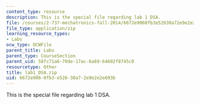 ```yaml
---
content_type: resource
description: This is the special file regarding lab 1 DSA.
file: /courses/2-737-mechatronics-fall-2014/6672e9060fb3e52630a72e9e2e2e693b_lab1_DSA.zip
file_type: application/zip
learning_resource_types:
- Labs
ocw_type: OCWFile
parent_title: Labs
parent_type: CourseSection
parent_uid: 58fc71a6-70de-17ac-6a69-64602f8745c0
resourcetype: Other
title: lab1_DSA.zip
uid: 6672e906-0fb3-e526-30a7-2e9e2e2e693b
---
```

This is the special file regarding lab 1 DSA.

